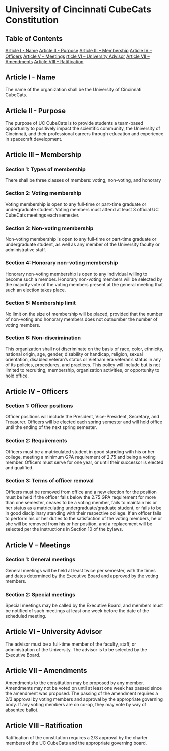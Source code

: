 # University of Cincinnati CubeCats Constitution

## Table of Contents

[Article I - Name](#article-i---name)
[Article II - Purpose](#article-ii---purpose)
[Article III – Membership](#article-iii--membership)
[Article IV – Officers](#article-iv--officers)
[Article V – Meetings](#article-v--meetings)
[rticle VI – University Advisor](#article-vi--university-advisor)
[Article VII – Amendments](#article-vii--amendments)
[Article VIII – Ratification](#article-viii--ratificatione)

## Article I - Name

The name of the organization shall be the University of Cincinnati CubeCats.

## Article II - Purpose

The purpose of UC CubeCats is to provide students a team-based opportunity to positively impact the scientific community, the University of Cincinnati, and their professional careers through education and experience in spacecraft development.

## Article III – Membership

### Section 1: Types of membership

There shall be three classes of members: voting, non-voting, and honorary

### Section 2: Voting membership

Voting membership is open to any full-time or part-time graduate or undergraduate student. Voting members must attend at least 3 official UC CubeCats meetings each semester.

### Section 3: Non-voting membership

Non-voting membership is open to any full-time or part-time graduate or undergraduate student, as well as any member of the University faculty or administrative staff.

### Section 4: Honorary non-voting membership

Honorary non-voting membership is open to any individual willing to become such a member. Honorary non-voting members will be selected by the majority vote of the voting members present at the general meeting that such an election takes place.

### Section 5: Membership limit

No limit on the size of membership will be placed, provided that the number of non-voting and honorary members does not outnumber the number of voting members.

### Section 6: Non-discrimination

This organization shall not discriminate on the basis of race, color, ethnicity, national origin, age, gender, disability or handicap, religion, sexual orientation, disabled veteran’s status or Vietnam era veteran’s status in any of its policies, procedures, and practices. This policy will include but is not limited to recruiting, membership, organization activities, or opportunity to hold office.

## Article IV – Officers

### Section 1: Officer positions

Officer positions will include the President, Vice-President, Secretary, and Treasurer. Officers will be elected each spring semester and will hold office until the ending of the next spring semester.

### Section 2: Requirements

Officers must be a matriculated student in good standing with his or her college, meeting a minimum GPA requirement of 2.75 and being a voting member. Officers must serve for one year, or until their successor is elected and qualified.

### Section 3: Terms of officer removal

Officers must be removed from office and a new election for the position must be held if the officer falls below the 2.75 GPA requirement for more than one semester, ceases to be a voting member, fails to maintain his or her status as a matriculating undergraduate/graduate student, or fails to be in good disciplinary standing with their respective college. If an officer fails to perform his or her duties to the satisfaction of the voting members, he or she will be removed from his or her position, and a replacement will be selected per the instructions in Section 10 of the bylaws.

## Article V – Meetings

### Section 1: General meetings

General meetings will be held at least twice per semester, with the times and dates determined by the Executive Board and approved by the voting members.

### Section 2: Special meetings

Special meetings may be called by the Executive Board, and members must be notified of such meetings at least one week before the date of the scheduled meeting.

## Article VI – University Advisor

The advisor must be a full-time member of the faculty, staff, or administration of the University. The advisor is to be selected by the Executive Board.

## Article VII – Amendments

Amendments to the constitution may be proposed by any member. Amendments may not be voted on until at least one week has passed since the amendment was proposed. The passing of the amendment requires a 2/3 approval by voting members and approval by the appropriate governing body. If any voting members are on co-op, they may vote by way of absentee ballot.

## Article VIII – Ratification

Ratification of the constitution requires a 2/3 approval by the charter members of the UC CubeCats and the appropriate governing board.